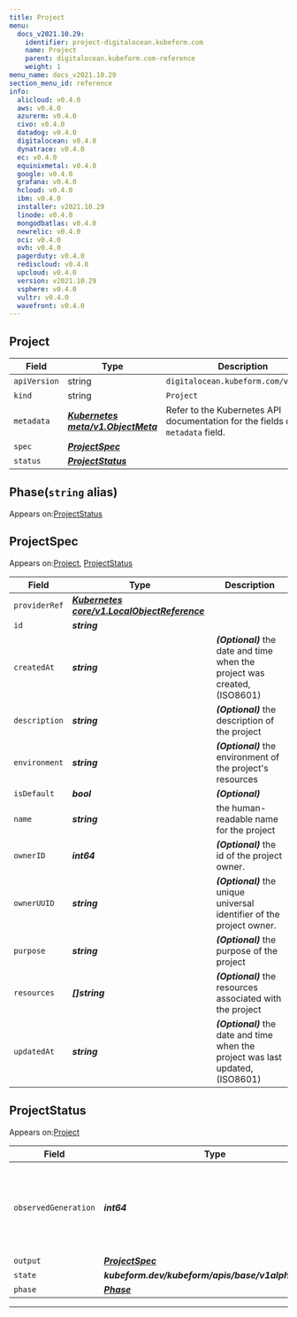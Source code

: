 ```yaml
---
title: Project
menu:
  docs_v2021.10.29:
    identifier: project-digitalocean.kubeform.com
    name: Project
    parent: digitalocean.kubeform.com-reference
    weight: 1
menu_name: docs_v2021.10.29
section_menu_id: reference
info:
  alicloud: v0.4.0
  aws: v0.4.0
  azurerm: v0.4.0
  civo: v0.4.0
  datadog: v0.4.0
  digitalocean: v0.4.0
  dynatrace: v0.4.0
  ec: v0.4.0
  equinixmetal: v0.4.0
  google: v0.4.0
  grafana: v0.4.0
  hcloud: v0.4.0
  ibm: v0.4.0
  installer: v2021.10.29
  linode: v0.4.0
  mongodbatlas: v0.4.0
  newrelic: v0.4.0
  oci: v0.4.0
  ovh: v0.4.0
  pagerduty: v0.4.0
  rediscloud: v0.4.0
  upcloud: v0.4.0
  version: v2021.10.29
  vsphere: v0.4.0
  vultr: v0.4.0
  wavefront: v0.4.0
---
```


## Project
| Field | Type | Description |
| ------ | ----- | ----------- |
| `apiVersion` | string | `digitalocean.kubeform.com/v1alpha1` |
|    `kind` | string | `Project` |
| `metadata` | ***[Kubernetes meta/v1.ObjectMeta](https://v1-18.docs.kubernetes.io/docs/reference/generated/kubernetes-api/v1.18/#objectmeta-v1-meta)***|Refer to the Kubernetes API documentation for the fields of the `metadata` field.|
| `spec` | ***[ProjectSpec](#projectspec)***||
| `status` | ***[ProjectStatus](#projectstatus)***||
## Phase(`string` alias)

Appears on:[ProjectStatus](#projectstatus)

## ProjectSpec

Appears on:[Project](#project), [ProjectStatus](#projectstatus)

| Field | Type | Description |
| ------ | ----- | ----------- |
| `providerRef` | ***[Kubernetes core/v1.LocalObjectReference](https://v1-18.docs.kubernetes.io/docs/reference/generated/kubernetes-api/v1.18/#localobjectreference-v1-core)***||
| `id` | ***string***||
| `createdAt` | ***string***| ***(Optional)*** the date and time when the project was created, (ISO8601)|
| `description` | ***string***| ***(Optional)*** the description of the project|
| `environment` | ***string***| ***(Optional)*** the environment of the project's resources|
| `isDefault` | ***bool***| ***(Optional)*** |
| `name` | ***string***|the human-readable name for the project|
| `ownerID` | ***int64***| ***(Optional)*** the id of the project owner.|
| `ownerUUID` | ***string***| ***(Optional)*** the unique universal identifier of the project owner.|
| `purpose` | ***string***| ***(Optional)*** the purpose of the project|
| `resources` | ***[]string***| ***(Optional)*** the resources associated with the project|
| `updatedAt` | ***string***| ***(Optional)*** the date and time when the project was last updated, (ISO8601)|
## ProjectStatus

Appears on:[Project](#project)

| Field | Type | Description |
| ------ | ----- | ----------- |
| `observedGeneration` | ***int64***| ***(Optional)*** Resource generation, which is updated on mutation by the API Server.|
| `output` | ***[ProjectSpec](#projectspec)***| ***(Optional)*** |
| `state` | ***kubeform.dev/kubeform/apis/base/v1alpha1.State***| ***(Optional)*** |
| `phase` | ***[Phase](#phase)***| ***(Optional)*** |
---
